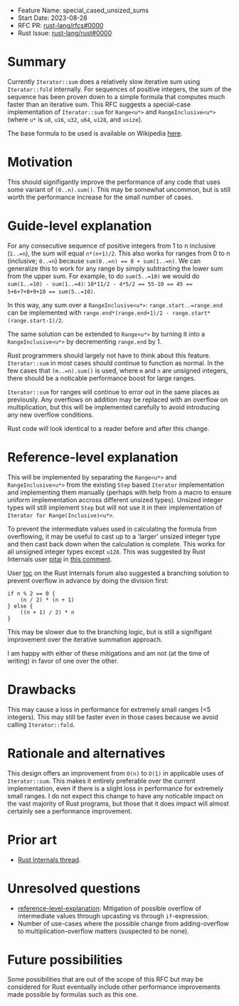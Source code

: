 - Feature Name: special_cased_unsized_sums
- Start Date: 2023-08-28
- RFC PR: [rust-lang/rfcs#0000](https://github.com/rust-lang/rfcs/pull/0000)
- Rust Issue: [rust-lang/rust#0000](https://github.com/rust-lang/rust/issues/0000)

# Summary
[summary]: #summary

Currently `Iterator::sum` does a relatively slow iterative sum using 
`Iterator::fold` internally. For sequences of positive integers, the sum of the sequence 
has been proven down to a simple formula that computes much faster than an iterative sum.
This RFC suggests a special-case implementation of `Iterator::sum` for `Range<u*>` and 
`RangeInclusive<u*>` (where `u*` is `u8`, `u16`, `u32`, `u64`, `u128`, and `usize`). 

The base formula to be used is available on Wikipedia [here](https://en.wikipedia.org/wiki/1_%2B_2_%2B_3_%2B_4_%2B_%E2%8B%AF).

# Motivation
[motivation]: #motivation

This should signifigantly improve the performance of any code that uses some variant of 
`(0..n).sum()`. This may be somewhat uncommon, but is still worth the performance increase for 
the small number of cases. 

# Guide-level explanation
[guide-level-explanation]: #guide-level-explanation

For any consecutive sequence of positive integers from 1 to n inclusive (`1..=n`), the sum will 
equal `n*(n+1)/2`. This also works for ranges from 0 to n (inclusive; `0..=n`) because 
`sum(0..=n) == 0 + sum(1..=n)`. We can generalize this to work for any range by simply 
subtracting the lower sum from the upper sum. For example, to do `sum(5..=10)` we would do 
`sum(1..=10) - sum(1..=4)`: `10*11/2 - 4*5/2 == 55-10 == 45 == 5+6+7+8+9+10 == sum(5..=10)`. 

In this way, any sum over a `RangeInclusive<u*>`: `range.start..=range.end` can be implemented 
with `range.end*(range.end+1)/2 - range.start*(range.start-1)/2`. 

The same solution can be extended to `Range<u*>` by turning it into a `RangeInclusive<u*>` by 
decrementing `range.end` by 1.

Rust programmers should largely not have to think about this feature. `Iterator::sum` in most 
cases should continue to function as normal. In the few cases that `(m..=n).sum()` is used, where 
`m` and `n` are unsigned integers, there should be a noticable performance boost for large 
ranges. 

`Iterator::sum` for ranges will continue to error out in the same places as previously. Any 
overflows on addition may be replaced with an overflow on multiplication, but this will be 
implemented carefully to avoid introducing any new overflow conditions. 

Rust code will look identical to a reader before and after this change. 

# Reference-level explanation
[reference-level-explanation]: #reference-level-explanation

This will be implemented by separating the `Range<u*>` and `RangeInclusive<u*>` from the existing
`Step` based `Iterator` implementation and implementing them manually (perhaps with help from a 
macro to ensure uniform implementation accross different unsized types). Unsized integer types 
will still implement `Step` but will not use it in their implementation of 
`Iterator for Range(Inclusive)<u*>`.

To prevent the intermediate values used in calculating the formula from overflowing, it may be 
useful to cast up to a 'larger' unsized integer type and then cast back down when the calculation
is complete. This works for all unsigned integer types except `u128`. This was suggested by Rust 
Internals user [pitaj](https://internals.rust-lang.org/u/pitaj) in 
[this comment](https://internals.rust-lang.org/t/special-case-unsigned-integer-range-iterator-sum/19436/5?u=alfriadox). 

User [toc](https://internals.rust-lang.org/u/toc) on the Rust Internals forum also suggested a branching solution to prevent overflow in advance by doing the division first: 
```
if n % 2 == 0 {
    (n / 2) * (n + 1)
} else {
    ((n + 1) / 2) * n
}
```
This may be slower due to the branching logic, but is still a signifigant improvement over the
iterative summation approach. 

I am happy with either of these mitigations and am not (at the time of writing) in favor of one 
over the other. 

# Drawbacks
[drawbacks]: #drawbacks

This may cause a loss in performance for extremely small ranges (<5 integers). This may still be 
faster even in those cases because we avoid calling `Iterator::fold`. 

# Rationale and alternatives
[rationale-and-alternatives]: #rationale-and-alternatives

This design offers an improvement from `O(n)` to `O(1)` in applicable uses of `Iterator::sum`. 
This makes it entirely preferable over the current implementation, even if there is a slight
loss in performance for extremely small ranges. I do not expect this change to have any noticable 
impact on the vast majority of Rust programs, but those that it does impact will almost certainly
see a performance improvement. 

# Prior art
[prior-art]: #prior-art

- [Rust Internals thread](https://internals.rust-lang.org/t/special-case-unsigned-integer-range-iterator-sum/19436/8). 

# Unresolved questions
[unresolved-questions]: #unresolved-questions

- [reference-level-explanation]: Mitigation of possible overflow of intermediate values through upcasting vs through `if`-expression. 
- Number of use-cases where the possible change from adding-overflow to multiplication-overflow matters (suspected to be none). 

# Future possibilities
[future-possibilities]: #future-possibilities

Some possibilities that are out of the scope of this RFC but may be considered for Rust 
eventually include other performance improvements made possible by formulas such as this 
one. 
